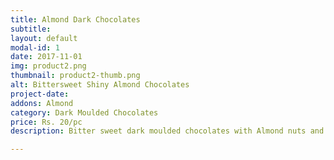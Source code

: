 ```yaml
---
title: Almond Dark Chocolates
subtitle: 
layout: default
modal-id: 1
date: 2017-11-01
img: product2.png
thumbnail: product2-thumb.png
alt: Bittersweet Shiny Almond Chocolates
project-date: 
addons: Almond
category: Dark Moulded Chocolates
price: Rs. 20/pc
description: Bitter sweet dark moulded chocolates with Almond nuts and vanilla flavourings

---
```

